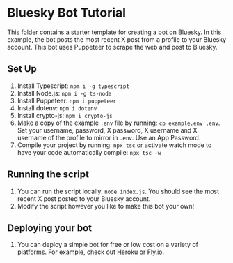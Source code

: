 # Bluesky Bot Tutorial

This folder contains a starter template for creating a bot on Bluesky. In this example, the bot posts the most recent X post from a profile to your Bluesky account. This bot uses Puppeteer to scrape the web and post to Bluesky.

## Set Up

1. Install Typescript: `npm i -g typescript`
2. Install Node.js: `npm i -g ts-node`
3. Install Puppeteer: `npm i puppeteer`
4. Install dotenv: `npm i dotenv`
5. Install crypto-js: `npm i crypto-js`
6. Make a copy of the example `.env` file by running: `cp example.env .env`. Set your username, password, X password, X username and X username of the profile to mirror in `.env`. Use an App Password.
7. Compile your project by running: `npx tsc` or activate watch mode to have your code automatically compile: `npx tsc -w`

## Running the script
1. You can run the script locally: `node index.js`. You should see the most recent X post posted to your Bluesky account.
2. Modify the script however you like to make this bot your own!

## Deploying your bot
1. You can deploy a simple bot for free or low cost on a variety of platforms. For example, check out [Heroku](https://devcenter.heroku.com/articles/github-integration) or [Fly.io](https://fly.io/docs/reference/fly-launch/).
